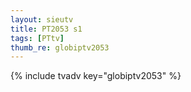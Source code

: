 ```yaml
--- 
layout: sieutv
title: PT2053 s1
tags: [PTtv]
thumb_re: globiptv2053
---
```

{% include tvadv key="globiptv2053" %} 
